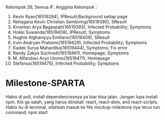 Kelompok 26, Semua IF.
Anggota Kelompok :
1. Kevin Ryan(16519294), IPResult;Background setiap page
2. Rehagana Kevin Christian Sembiring(16519380), SResult
3. Kinantan Arya Bagaspati(16519393), Infected Probability; Symptoms
4. Hokki Suwanda(16519408), IPResult; Symptoms
5. Hughie Alghaniyyu Emiliano(16519409), SResult
6. Irvin Andryan Pratomo(16519429), Infected Probability; Symptoms
7. Kadek Surya Mahardika(16519444), Symptoms; Fix error
8. Randy Zakya Suchradi(16519461), Homepage; Symptoms
9. M. Alfandavi Aryo Utomo(16519471), Homepage
10. Stefanus(16519475), Infected Probability; Symptoms

# Milestone-SPARTA
Habis di pull, install dependenciesnya ya biar bisa jalan. Jangan lupa install npm.
Klo ga salah, yang harus diinstall: react, react-dom, and react-scripts.
Habis itu di terminal, silahkan masuk ke file mockup-milestone nya terus run command: npm start
